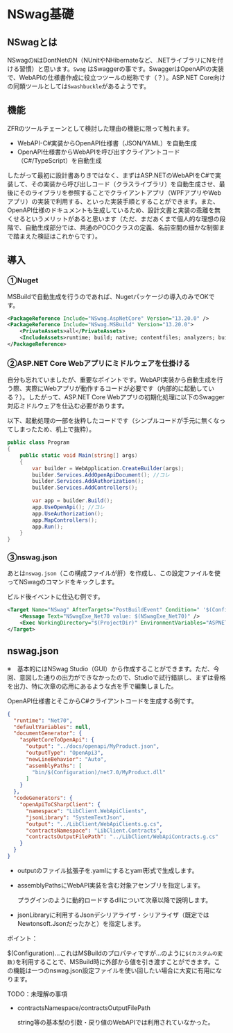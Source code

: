 # NSwag基礎

## NSwagとは

NSwagの`N`はDontNetのN（NUnitやNHibernateなど、.NETライブラリにNを付ける習慣）と思います。`Swag` はSwaggerの事です。SwaggerはOpenAPIの実装で、WebAPIの仕様書作成に役立つツールの総称です（？）。ASP.NET Core向けの同類ツールとしては`Swashbuckle`があるようです。

## 機能

ZFRのツールチェーンとして検討した理由の機能に限って触れます。

- WebAPI-C#実装からOpenAPI仕様書（JSON/YAML）を自動生成
- OpenAPI仕様書からWebAPIを呼び出すクライアントコード（C#/TypeScript）を自動生成

したがって最初に設計書ありきではなく、まずはASP.NETのWebAPIをC#で実装して、その実装から呼び出しコード（クラスライブラリ）を自動生成させ、最後にそのライブラリを参照することでクライアントアプリ（WPFアプリやWebアプリ）の実装で利用する、といった実装手順とすることができます。また、OpenAPI仕様のドキュメントも生成しているため、設計文書と実装の乖離を無くせるというメリットがあると思います（ただ、まだあくまで個人的な理想の段階で、自動生成部分では、共通のPOCOクラスの定義、名前空間の細かな制御まで踏まえた検証はこれからです）。

## 導入

### ①Nuget

MSBuildで自動生成を行うのであれば、Nugetパッケージの導入のみでOKです。

```xml
<PackageReference Include="NSwag.AspNetCore" Version="13.20.0" />
<PackageReference Include="NSwag.MSBuild" Version="13.20.0">
    <PrivateAssets>all</PrivateAssets>
    <IncludeAssets>runtime; build; native; contentfiles; analyzers; buildtransitive</IncludeAssets>
</PackageReference>
```

### ②ASP.NET Core Webアプリにミドルウェアを仕掛ける

自分も忘れていましたが、重要なポイントです。WebAPI実装から自動生成を行う際、実際にWebアプリが動作するコードが必要です（内部的に起動している？）。したがって、ASP.NET Core Webアプリの初期化処理に以下のSwagger対応ミドルウェアを仕込む必要があります。

以下、起動処理の一部を抜粋したコードです（シンプルコードが手元に無くなってしまったため、机上で抜粋）。

```C#
public class Program
{
    public static void Main(string[] args)
    {
        var builder = WebApplication.CreateBuilder(args);
        builder.Services.AddOpenApiDocument(); //コレ
        builder.Services.AddAuthorization();
        builder.Services.AddControllers();
        
        var app = builder.Build();
        app.UseOpenApi(); //コレ
        app.UseAuthorization();
        app.MapControllers();
        app.Run();
    }
}
```

### ③nswag.json

あとは`nswag.json`（この構成ファイルが肝）を作成し、この設定ファイルを使ってNSwagのコマンドをキックします。

ビルド後イベントに仕込む例です。

```xml
<Target Name="NSwag" AfterTargets="PostBuildEvent" Condition=" '$(Configuration)' == 'Debug' ">
    <Message Text="NSwagExe_Net70 value: $(NSwagExe_Net70)" />
    <Exec WorkingDirectory="$(ProjectDir)" EnvironmentVariables="ASPNETCORE_ENVIRONMENT=Development" Command="$(NSwagExe_Net70) run nswag.json /variables:Configuration=$(Configuration)" />
</Target>
```

## nswag.json

※　基本的にはNSwag Studio（GUI）から作成することができます。ただ、今回、意図した通りの出力ができなかったので、Studioで試行錯誤し、まずは骨格を出力、特に次章の応用にあるような点を手で編集しました。

OpenAPI仕様書とそこからC#クライアントコードを生成する例です。

```json
{
  "runtime": "Net70",
  "defaultVariables": null,
  "documentGenerator": {
    "aspNetCoreToOpenApi": {
      "output": "../docs/openapi/MyProduct.json",
      "outputType": "OpenApi3",
      "newLineBehavior": "Auto",
      "assemblyPaths": [
        "bin/$(Configuration)/net7.0/MyProduct.dll"
      ]
    }
  },
  "codeGenerators": {
    "openApiToCSharpClient": {
      "namespace": "LibClient.WebApiClients",
      "jsonLibrary": "SystemTextJson",
      "output": "../LibClient/WebApiClients.g.cs",
      "contractsNamespace": "LibClient.Contracts",
      "contractsOutputFilePath": "../LibClient/WebApiContracts.g.cs"
    }
  }
}
```

- outputのファイル拡張子を.yamlにするとyaml形式で生成します。
- assemblyPathsにWebAPI実装を含む対象アセンブリを指定します。

    プラグインのように動的ロードするdllについて次章以降で説明します。

- jsonLibraryに利用するJsonデシリアライザ・シリアライザ（既定ではNewtonsoft.Jsonだったかと）を指定します。

ポイント：

\$(Configuration)…これはMSBuildのプロパティですが…のように`$(カスタムの変数)`を利用することで、MSBuild時に外部から値を引き渡すことができます。この機能は一つのnswag.json設定ファイルを使い回したい場合に大変に有用になります。

TODO：未理解の事項

- contractsNamespace/contractsOutputFilePath

    string等の基本型の引数・戻り値のWebAPIでは利用されていなかった。
